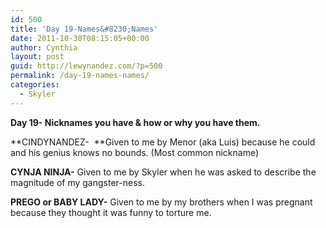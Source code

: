 ```yaml
---
id: 500
title: 'Day 19-Names&#8230;Names'
date: 2011-10-30T08:15:05+00:00
author: Cynthia
layout: post
guid: http://lewynandez.com/?p=500
permalink: /day-19-names-names/
categories:
  - Skyler
---
```

**Day 19- Nicknames you have & how or why you have them.**

<a href="http://i1.wp.com/lewynandez.com/wp-content/uploads/2011/10/l.jpg" rel="lightbox[500]"><img class="aligncenter size-full wp-image-501" title="l" src="http://i1.wp.com/lewynandez.com/wp-content/uploads/2011/10/l.jpg?fit=178%2C283" alt="" data-recalc-dims="1" /></a>**CINDYNANDEZ-  **Given to me by Menor (aka Luis) because he could and his genius knows no bounds. (Most common nickname)

**CYNJA NINJA-** Given to me by Skyler when he was asked to describe the magnitude of my gangster-ness.

**PREGO or BABY LADY-** Given to me by my brothers when I was pregnant because they thought it was funny to torture me.

&nbsp;